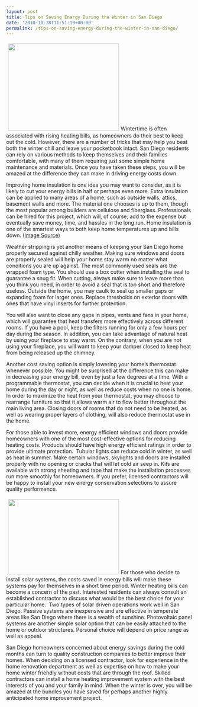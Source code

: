 ```yaml
---
layout: post
title: Tips on Saving Energy During the Winter in San Diego
date: '2010-10-28T11:51:19+00:00'
permalink: /tips-on-saving-energy-during-the-winter-in-san-diego/
---
```

<a href="http://murraylampert.com/wp-content/uploads/2010/10/765px-Passivhaus_section_en.jpg"><img class="alignright size-medium wp-image-599" style="margin: 5px;" title="765px-Passivhaus_section_en" src="http://murraylampert.com/wp-content/uploads/2010/10/765px-Passivhaus_section_en-300x235.jpg" alt="" width="300" height="235" /></a>Wintertime is often associated with rising heating bills, as homeowners do their best to keep out the cold. However, there are a number of tricks that may help you beat both the winter chill and leave your pocketbook intact. San Diego residents can rely on various methods to keep themselves and their families comfortable, with many of them requiring just some simple home maintenance and materials. Once you have taken these steps, you will be amazed at the difference they can make in driving energy costs down.

Improving home insulation is one idea you may want to consider, as it is likely to cut your energy bills in half or perhaps even more. Extra insulation can be applied to many areas of a home, such as outside walls, attics, basement walls and more. The material one chooses is up to them, though the most popular among builders are cellulose and fiberglass. Professionals can be hired for this project, which will, of course, add to the expense but eventually save money, time, and hassles in the long run. Home insulation is one of the smartest ways to both keep home temperatures up and bills down. (<a href="http://www.passiv.de/">Image Source</a>)

Weather stripping is yet another means of keeping your San Diego home properly secured against chilly weather. Making sure windows and doors are properly sealed will help your home stay warm no matter what conditions you are up against. The most commonly used seals are the wrapped foam type. You should use a box cutter when installing the seal to guarantee a snug fit. When cutting, always make sure to leave more than you think you need, in order to avoid a seal that is too short and therefore useless. Outside the home, you may caulk to seal up smaller gaps or expanding foam for larger ones. Replace thresholds on exterior doors with ones that have vinyl inserts for further protection.

You will also want to close any gaps in pipes, vents and fans in your home, which will guarantee that heat transfers more effectively across different rooms. If you have a pool, keep the filters running for only a few hours per day during the season. In addition, you can take advantage of natural heat by using your fireplace to stay warm. On the contrary, when you are not using your fireplace, you will want to keep your damper closed to keep heat from being released up the chimney.

Another cost saving option is simply lowering your home’s thermostat whenever possible. You might be surprised at the difference this can make in decreasing your energy bill, even by just a few degrees at a time. With a programmable thermostat, you can decide when it is crucial to heat your home during the day or night, as well as reduce costs when no one is home. In order to maximize the heat from your thermostat, you may choose to rearrange furniture so that it allows warm air to flow better throughout the main living area. Closing doors of rooms that do not need to be heated, as well as wearing proper layers of clothing, will also reduce thermostat use in the home.

For those able to invest more, energy efficient windows and doors provide homeowners with one of the most cost-effective options for reducing heating costs. Products should have high energy efficient ratings in order to provide ultimate protection.  Tubular lights can reduce cold in winter, as well as heat in summer. Make certain windows, skylights and doors are installed properly with no opening or cracks that will let cold air seep in. Kits are available with strong sheeting and tape that make the installation processes run more smoothly for homeowners. If you prefer, licensed contractors will be happy to install your new energy conservation selections to assure quality performance.

<a href="http://murraylampert.com/wp-content/uploads/2010/10/passive-solar-installation.gif"><img class="alignleft size-medium wp-image-598" style="margin: 5px;" title="passive-solar-installation" src="http://murraylampert.com/wp-content/uploads/2010/10/passive-solar-installation-300x203.gif" alt="" width="300" height="203" /></a>For those who decide to install solar systems, the costs saved in energy bills will make these systems pay for themselves in a short time period. Winter heating bills can become a concern of the past. Interested residents can always consult an established contractor to discuss what would be the best choice for your particular home.  Two types of solar driven operations work well in San Diego. Passive systems are inexpensive and are effective in temperate areas like San Diego where there is a wealth of sunshine. Photovoltaic panel systems are another simple solar option that can be easily attached to the home or outdoor structures. Personal choice will depend on price range as well as appeal.

San Diego homeowners concerned about energy savings during the cold months can turn to quality construction companies to better improve their homes. When deciding on a licensed contractor, look for experience in the home renovation department as well as expertise on how to make your home winter friendly without costs that are through the roof. Skilled contractors can install a home heating improvement system with the best interests of you and your family in mind. When the winter is over, you will be amazed at the bundles you have saved for perhaps another highly anticipated home improvement project.
